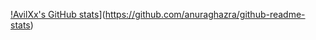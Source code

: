 [!AvilXx's GitHub stats](https://github-readme-stats.vercel.app/api?username=AvilXx&show_icons=true&theme=nightowl)](https://github.com/anuraghazra/github-readme-stats)
